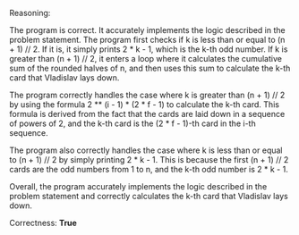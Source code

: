 Reasoning:

The program is correct. It accurately implements the logic described in the problem statement. The program first checks if k is less than or equal to (n + 1) // 2. If it is, it simply prints 2 * k - 1, which is the k-th odd number. If k is greater than (n + 1) // 2, it enters a loop where it calculates the cumulative sum of the rounded halves of n, and then uses this sum to calculate the k-th card that Vladislav lays down.

The program correctly handles the case where k is greater than (n + 1) // 2 by using the formula 2 ** (i - 1) * (2 * f - 1) to calculate the k-th card. This formula is derived from the fact that the cards are laid down in a sequence of powers of 2, and the k-th card is the (2 * f - 1)-th card in the i-th sequence.

The program also correctly handles the case where k is less than or equal to (n + 1) // 2 by simply printing 2 * k - 1. This is because the first (n + 1) // 2 cards are the odd numbers from 1 to n, and the k-th odd number is 2 * k - 1.

Overall, the program accurately implements the logic described in the problem statement and correctly calculates the k-th card that Vladislav lays down.

Correctness: **True**